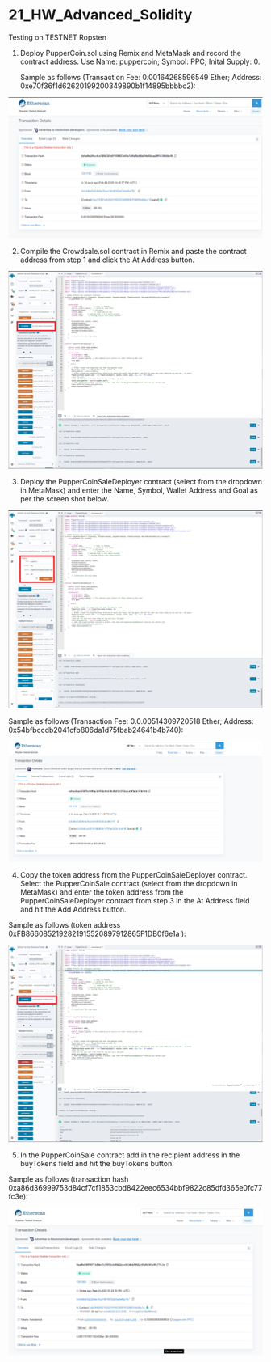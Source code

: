# 21_HW_Advanced_Solidity

Testing on TESTNET Ropsten

1) Deploy PupperCoin.sol using Remix and MetaMask and record the contract address. Use Name: puppercoin; Symbol: PPC; Inital Supply: 0.
    
    Sample as follows (Transaction Fee: 0.00164268596549 Ether; Address: 0xe70f36f1d62620199200349890b1f14895bbbbc2):
    <p align="center">
<img src="Images/1.png">
</p>

2) Compile the Crowdsale.sol contract in Remix and paste the contract address from step 1 and click the At Address button. 
    <p align="center">
<img src="Images/2.png">
</p>

3) Deploy the PupperCoinSaleDeployer contract (select from the dropdown in MetaMask) and enter the Name, Symbol, Wallet Address and Goal as per the screen shot below.
    <p align="center">
<img src="Images/3.png">
</p>

Sample as follows (Transaction Fee: 0.0.00514309720518  Ether; Address: 0x54bfbccdb2041cfb806da1d75fbab24641b4b740): 
    <p align="center">
<img src="Images/4.png">
</p>

4) Copy the token address from the PupperCoinSaleDeployer contract. Select the PupperCoinSale contract (select from the dropdown in MetaMask) and enter the token address from the PupperCoinSaleDeployer contract from step 3 in the At Address field and hit the Add Address button. 

Sample as follows (token address 0xFB8660852192821915520897912865F1DB0f6e1a ):
    <p align="center">
<img src="Images/5.png">
</p>

5) In the PupperCoinSale contract add in the recipient address in the buyTokens field and hit the buyTokens button. 

Sample as follows (transaction hash 0xa86d36999753d84cf7cf1853cbd8422eec6534bbf9822c85dfd365e0fc77fc3e):
    <p align="center">
<img src="Images/6.png">
</p>

